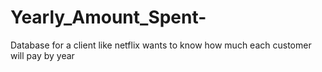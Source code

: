 # Yearly_Amount_Spent-
Database for a client like netflix wants to know how much each customer will pay by year 

